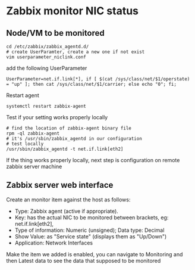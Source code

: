 # Zabbix monitor NIC status

## Node/VM to be monitored
```shell
cd /etc/zabbix/zabbix_agentd.d/
# create UserParamter, create a new one if not exist
vim userparameter_niclink.conf
```
add the following UserParameter
```shell
UserParameter=net.if.link[*], if [ $(cat /sys/class/net/$1/operstate) = "up" ]; then cat /sys/class/net/$1/carrier; else echo "0"; fi;
```
Restart agent
```shell
systemctl restart zabbix-agent
```
Test if your setting works properly locally
```shell
# find the location of zabbix-agent binary file 
rpm -ql zabbix-agent
# it's /usr/sbin/zabbix_agentd in our configuration
# test locally
/usr/sbin/zabbix_agentd -t net.if.link[eth2]
```
If the thing works properly locally, next step is configuration on remote zabbix server machine
## Zabbix server web interface 
Create an monitor item against the host as follows:
- Type: Zabbix agent (active if appropriate).
- Key: has the actual NIC to be monitored between brackets, eg: net.if.link[eth2],
- Type of information: Numeric (unsigned); Data type: Decimal
- Show Value: as "Service state" (displays them as "Up/Down")
- Application: Network Interfaces

Make the item we added is enabled, you can navigate to Monitoring and then Latest data to see the data that supposed to be monitored
